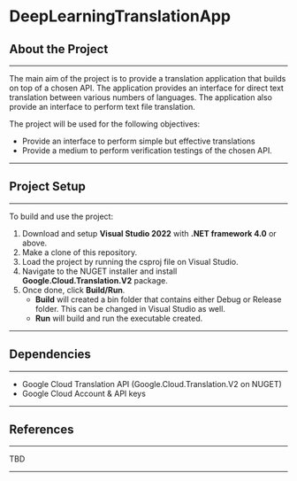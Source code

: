 # DeepLearningTranslationApp

## About the Project

---

The main aim of the project is to provide a translation application that builds on top of a chosen API. The application provides an interface for direct text translation between various numbers of languages. The application also provide an interface to perform text file translation.

The project will be used for the following objectives:
- Provide an interface to perform simple but effective translations
- Provide a medium to perform verification testings of the chosen API.

---

## Project Setup

---

To build and use the project:

1. Download and setup **Visual Studio 2022** with **.NET framework 4.0** or above.
2. Make a clone of this repository.
3. Load the project by running the csproj file on Visual Studio.
4. Navigate to the NUGET installer and install **Google.Cloud.Translation.V2** package.
5. Once done, click **Build/Run**. 
    - **Build** will created a bin folder that contains either Debug or Release folder. This can be changed in Visual Studio as well.
    - **Run** will build and run the executable created.

---

## Dependencies

---

- Google Cloud Translation API (Google.Cloud.Translation.V2 on NUGET)
- Google Cloud Account & API keys

---

## References

---

TBD

---

